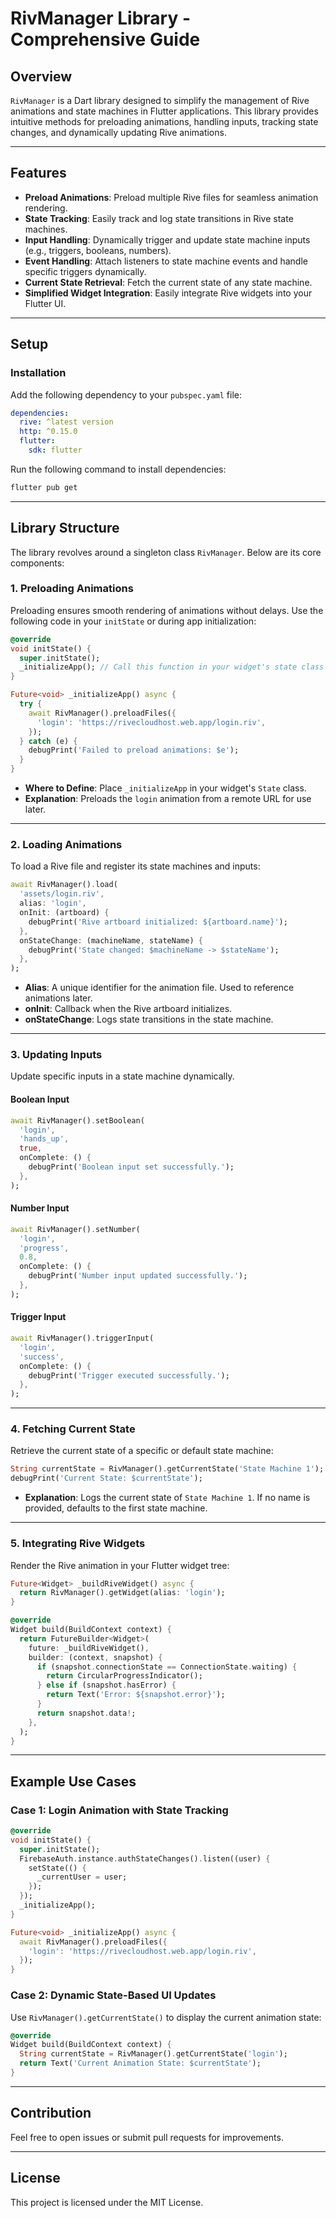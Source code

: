 
# RivManager Library - Comprehensive Guide

## Overview

`RivManager` is a Dart library designed to simplify the management of Rive animations and state machines in Flutter applications. This library provides intuitive methods for preloading animations, handling inputs, tracking state changes, and dynamically updating Rive animations.

---

## Features

- **Preload Animations**: Preload multiple Rive files for seamless animation rendering.
- **State Tracking**: Easily track and log state transitions in Rive state machines.
- **Input Handling**: Dynamically trigger and update state machine inputs (e.g., triggers, booleans, numbers).
- **Event Handling**: Attach listeners to state machine events and handle specific triggers dynamically.
- **Current State Retrieval**: Fetch the current state of any state machine.
- **Simplified Widget Integration**: Easily integrate Rive widgets into your Flutter UI.

---

## Setup

### Installation

Add the following dependency to your `pubspec.yaml` file:

```yaml
dependencies:
  rive: ^latest version
  http: ^0.15.0
  flutter:
    sdk: flutter
```

Run the following command to install dependencies:

```bash
flutter pub get
```

---

## Library Structure

The library revolves around a singleton class `RivManager`. Below are its core components:

### **1. Preloading Animations**

Preloading ensures smooth rendering of animations without delays. Use the following code in your `initState` or during app initialization:

```dart
@override
void initState() {
  super.initState();
  _initializeApp(); // Call this function in your widget's state class
}

Future<void> _initializeApp() async {
  try {
    await RivManager().preloadFiles({
      'login': 'https://rivecloudhost.web.app/login.riv',
    });
  } catch (e) {
    debugPrint('Failed to preload animations: $e');
  }
}
```

- **Where to Define**: Place `_initializeApp` in your widget's `State` class.
- **Explanation**: Preloads the `login` animation from a remote URL for use later.

---

### **2. Loading Animations**

To load a Rive file and register its state machines and inputs:

```dart
await RivManager().load(
  'assets/login.riv',
  alias: 'login',
  onInit: (artboard) {
    debugPrint('Rive artboard initialized: ${artboard.name}');
  },
  onStateChange: (machineName, stateName) {
    debugPrint('State changed: $machineName -> $stateName');
  },
);
```

- **Alias**: A unique identifier for the animation file. Used to reference animations later.
- **onInit**: Callback when the Rive artboard initializes.
- **onStateChange**: Logs state transitions in the state machine.

---

### **3. Updating Inputs**

Update specific inputs in a state machine dynamically.

#### **Boolean Input**

```dart
await RivManager().setBoolean(
  'login',
  'hands_up',
  true,
  onComplete: () {
    debugPrint('Boolean input set successfully.');
  },
);
```

#### **Number Input**

```dart
await RivManager().setNumber(
  'login',
  'progress',
  0.8,
  onComplete: () {
    debugPrint('Number input updated successfully.');
  },
);
```

#### **Trigger Input**

```dart
await RivManager().triggerInput(
  'login',
  'success',
  onComplete: () {
    debugPrint('Trigger executed successfully.');
  },
);
```

---

### **4. Fetching Current State**

Retrieve the current state of a specific or default state machine:

```dart
String currentState = RivManager().getCurrentState('State Machine 1');
debugPrint('Current State: $currentState');
```

- **Explanation**: Logs the current state of `State Machine 1`. If no name is provided, defaults to the first state machine.

---

### **5. Integrating Rive Widgets**

Render the Rive animation in your Flutter widget tree:

```dart
Future<Widget> _buildRiveWidget() async {
  return RivManager().getWidget(alias: 'login');
}

@override
Widget build(BuildContext context) {
  return FutureBuilder<Widget>(
    future: _buildRiveWidget(),
    builder: (context, snapshot) {
      if (snapshot.connectionState == ConnectionState.waiting) {
        return CircularProgressIndicator();
      } else if (snapshot.hasError) {
        return Text('Error: ${snapshot.error}');
      }
      return snapshot.data!;
    },
  );
}
```

---

## Example Use Cases

### **Case 1: Login Animation with State Tracking**

```dart
@override
void initState() {
  super.initState();
  FirebaseAuth.instance.authStateChanges().listen((user) {
    setState(() {
      _currentUser = user;
    });
  });
  _initializeApp();
}

Future<void> _initializeApp() async {
  await RivManager().preloadFiles({
    'login': 'https://rivecloudhost.web.app/login.riv',
  });
}
```

### **Case 2: Dynamic State-Based UI Updates**

Use `RivManager().getCurrentState()` to display the current animation state:

```dart
@override
Widget build(BuildContext context) {
  String currentState = RivManager().getCurrentState('login');
  return Text('Current Animation State: $currentState');
}
```

---

## Contribution

Feel free to open issues or submit pull requests for improvements.

---

## License

This project is licensed under the MIT License.
